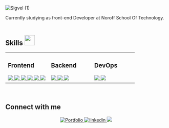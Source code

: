 ![Sigvel (1)](https://user-images.githubusercontent.com/89355439/171229275-71593e27-5844-4675-84f1-060d455e9713.png)

Currently studying as front-end Developer at Noroff School Of Technology.
<br>
<br>
<!-- Header Skills section -->
<!-- [![Typing SVG](https://readme-typing-svg.herokuapp.com/?lines=Tools+and+Languages&color=C2C2C2)](https://git.io/typing-svg)<br> -->
<!-- New skills Template -->
## Skills <img src = "https://raw.githubusercontent.com/rahulbanerjee26/githubProfileReadmeGenerator/main/gifs/code.gif" width = 32px height=32px>
<table><tr><td valign="top" width="33%">



### Frontend  
<div>
  <a href="https://reactjs.org/" target="_blank">
    <img src="https://skillicons.dev/icons?i=react" />
  </a> 
  <a href="https://getbootstrap.com/docs/3.4/javascript/" target="_blank">
    <img src="https://skillicons.dev/icons?i=bootstrap" />
  </a> 
  <a href="https://www.w3school.com/css/" target="_blank">
    <img src="https://skillicons.dev/icons?i=css" />
  </a> 
  <a href="https://en.wikipedia.org/wiki/HTML5" target="_blank">
    <img src="https://skillicons.dev/icons?i=html" />
  </a> 
  <a href="https://www.javascript.com/" target="_blank">
    <img src="https://skillicons.dev/icons?i=js" />
  </a>
  <a href="https://skillicons.dev" target="_blank">
    <img src="https://skillicons.dev/icons?i=sass" />
  </a>
</div>

</td><td valign="top" width="33%">



### Backend  
<div>   
  <a href="https://www.javascript.com/" target="_blank">
    <img src="https://skillicons.dev/icons?i=js" />
  </a>
  <a href="https://nodejs.org/en/" target="_blank">
    <img src="https://skillicons.dev/icons?i=nodejs" />
  </a>
  <a href="https://wordpress.com" target="_blank">
    <img src="https://skillicons.dev/icons?i=wordpress" />
  </a>
</div>

</td><td valign="top" width="33%">



### DevOps  
<div>
  <a href="https://git-scm.com/" target="_blank">
    <img src="https://skillicons.dev/icons?i=git" />
  </a>
  <a href="https://www.gnu.org/software/bash/" target="_blank">
    <img src="https://skillicons.dev/icons?i=bash" />
  </a>
</div>

</td></tr></table>  

<br/>  

<!--skills --->

## Connect with me  
<div align="center">
<a href="https://sigvel-portfolio.netlify.app/" target="_blank">
<img src=https://img.shields.io/badge/Portfolio-%23000000.svg?style=for-the-badge&logo=firefox&logoColor=#FF7139 alt="Portfolio" style="margin-bottom: 5px"/>
</a>
<a href="https://linkedin.com/in/sigvel" target="_blank">
<img src=https://img.shields.io/badge/linkedin-%231E77B5.svg?&style=for-the-badge&logo=linkedin&logoColor=white alt=linkedin style="margin-bottom: 5px;" />
</a>
<img src=https://img.shields.io/badge/Sigvel(~%EF%BF%A3%C2%B3%EF%BF%A3)~7777-%237289DA.svg?style=for-the-badge&amp;logo=discord&amp;logoColor=white style="max-width: 100%;">
</div>  
  

<br/>  
